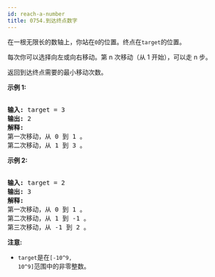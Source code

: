 ```yaml
---
id: reach-a-number
title: 0754.到达终点数字
---
```

在一根无限长的数轴上，你站在<code>0</code>的位置。终点在<code>target</code>的位置。

每次你可以选择向左或向右移动。第 n 次移动（从 1 开始），可以走 n 步。

返回到达终点需要的最小移动次数。

**示例 1:**


<pre><br/><strong>输入:</strong> target = 3<br/><strong>输出:</strong> 2<br/><strong>解释:</strong><br/>第一次移动，从 0 到 1 。<br/>第二次移动，从 1 到 3 。<br/></pre>

**示例 2:**


<pre><br/><strong>输入:</strong> target = 2<br/><strong>输出:</strong> 3<br/><strong>解释:</strong><br/>第一次移动，从 0 到 1 。<br/>第二次移动，从 1 到 -1 。<br/>第三次移动，从 -1 到 2 。<br/></pre>

**注意:**


- <code>target</code>是在<code>[-10^9, 10^9]</code>范围中的非零整数。
